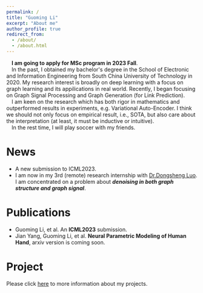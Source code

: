 ```yaml
---
permalink: /
title: "Guoming Li"
excerpt: "About me"
author_profile: true
redirect_from: 
  - /about/
  - /about.html
---
```

&emsp;**I am going to apply for MSc program in 2023 Fall**.  
&emsp;In the past, I obtained my bachelor's degree in the School of Electronic and Information Engineering from South China University of Technology in 2020. My research interest is broadly on deep learning with a focus on graph learning and its appilications in real world. Recently, I began focusing on Graph Signal Processing and Graph Generation (for Link Prediction).  
&emsp;I am keen on the research which has both rigor in mathematics and outperformed results in experiments, e.g. Variational Auto-Encoder. I think we should not only focus on empirical result, i.e., SOTA, but also care about the interpretation (at least, it must be inductive or intuitive).  
&emsp;In the rest time, I will play soccer with my friends. 


News
======
* A new submission to ICML2023.
* I am now in my 3rd (remote) research internship with [Dr.Dongsheng Luo](https://users.cs.fiu.edu/~dluo/). I am concentrated on a problem about ***denoising in both graph structure and graph signal***.

Publications
======
* Guoming Li, et al. An **ICML2023** submission.
* Jian Yang, Guoming Li, et al. **Neural Parametric Modeling of Human Hand**, arxiv version is coming soon.

Project
======
Please click [here](https://vasile-paskardlgm.github.io/project/) to more information about my projects.
